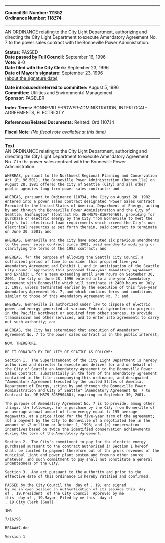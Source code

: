 * * * * *  
  
**Council Bill Number: [](#h0)[](#h2)111352**   
**Ordinance Number: 118274**  
  
* * * * *  
  
AN ORDINANCE relating to the City Light Department, authorizing and directing the City Light Department to execute Amendatory Agreement No. 7 to the power sales contract with the Bonneville Power Administration.  
  
**Status:** PASSED   
**Date passed by Full Council:** September 16, 1996   
**Vote:** 9-0   
**Date filed with the City Clerk:** September 23, 1996   
**Date of Mayor's signature:** September 23, 1996   
[(about the signature date)](/~public/approvaldate.htm)   
  
  
**Date introduced/referred to committee:** August 5, 1996   
**Committee:** Utilities and Environmental Management   
**Sponsor:** PAGELER   
  
**Index Terms:** BONNEVILLE-POWER-ADMINISTRATION, INTERLOCAL-AGREEMENTS, ELECTRICITY  
  
**References/Related Documents:** Related: Ord 110734  
  
**Fiscal Note:** *(No fiscal note available at this time)*  
  
* * * * *  
  
**Text**  
    AN ORDINANCE relating to the City Light Department, authorizing and  
    directing the City Light Department to execute Amendatory Agreement  
    No. 7 to the power sales contract with the Bonneville Power  
    Administration.  
  
    WHEREAS, pursuant to the Northwest Regional Planning and Conservation  
    Act (PL 96-501), the Bonneville Power Administration (Bonneville) on  
    August 28, 1981 offered the City of Seattle (City) and all other  
    public agencies long-term power sales contracts; and  
  
    WHEREAS, pursuant to Ordinance 110734, the City on August 28, 1982  
    entered into a power sales contract designated "Power Sales Contract  
    Executed by the United States of America, Department of Energy, acting  
    by and through the Bonneville Power Administration and the City of  
    Seattle, Washington" (Contract No. DE-MS79-81BP90460), providing for  
    purchase of electric energy by the City from Bonneville to meet the  
    City's full electrical load requirements which exceed the City's own  
    electrical resources as set forth therein, said contract to terminate  
    on June 30, 2001; and  
  
    WHEREAS, Bonneville and the City have executed six previous amendments  
    to the power sales contract since 1982, said amendments modifying or  
    clarifying the terms of the 1982 contract; and  
  
    WHEREAS, for the purpose of allowing the Seattle City Council a  
    sufficient period of time to consider this proposed five-year  
    Amendatory Agreement and Exhibit L, and in anticipation of the Seattle  
    City Council approving this proposed five-year Amendatory Agreement  
    and Exhibit L for a term extending until 2400 hours on September 30,  
    2001, the City on June 28, 1996 entered into a one-year Amendatory  
    Agreement with Bonneville which will terminate at 2400 hours on July  
    1, 1997, unless terminated earlier by the execution of this five-year  
    Amendatory Agreement No. 7, and which contains terms and conditions  
    similar to those of this Amendatory Agreement No. 7; and  
  
    WHEREAS, Bonneville is authorized under law to dispose of electric  
    power and energy generated at various Federal hydroelectric projects  
    in the Pacific Northwest or acquired from other sources, to provide  
    transmission and other services, and to enter into agreements to carry  
    out such authority; and  
  
    WHEREAS, the City has determined that execution of Amendatory  
    Agreement No. 7 to the power sales contract is in the public interest;  
  
    NOW, THEREFORE,  
  
    BE IT ORDAINED BY THE CITY OF SEATTLE AS FOLLOWS:  
  
    Section I.  The Superintendent of the City Light Department is hereby  
    authorized and directed to execute and deliver for and on behalf of  
    the City of Seattle an Amendatory Agreement to the Bonneville Power  
    Sales Contract, substantially in the form of the amendatory agreement  
    contained in the file accompanying this ordinance, and designated  
    "Amendatory Agreement Executed by the united States of America,  
    Department of Energy, acting by and through the Bonneville Power  
    Administration and City of Seattle" (Amendatory Agreement No. 7 to  
    Contract No. DE-MS79-81BP90460), expiring on September 30, 2001.  
  
    The purpose of Amendatory Agreement No. 7 is to provide, among other  
    things, the following: (a) a purchase by the City from Bonneville of  
    an average annual amount of firm energy equal to 195 average  
    megawatts, at a price fixed for the five-year term of the agreement;  
    (b) a payment by the City to Bonneville of a negotiated fee in the  
    amount of $2 million on October 1, 1996; and (c) conservation  
    incentives based on twice the identified conservation achievements  
    during the term of the Amendatory Agreement.  
  
    Section 2.  The City's commitment to pay for the electric energy  
    purchased pursuant to the contract authorized in Section 1 hereof  
    shall be limited to payment therefore out of the gross revenues of the  
    municipal light and power plant system and from no other source  
    whatever, and such commitment to pay shall not constitute a general  
    indebtedness of the City.  
  
    Section 3.  Any act pursuant to the authority and prior to the  
    effective date of this ordinance is hereby ratified and confirmed.  
  
    PASSED by the City Council the  day of , 19, and signed  
    by me in open session in authentication of its passage this  day  
    of , 19.President  of the City Council  Approved by me  
    this  day of , 19.Mayor  Filed by me this  day of  
    , 19.City Clerk (Seal)  
  
    JMR  
  
    7/16/96  
  
    BPAAA#7.doc  
  
    Version 1  
